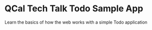 # QCal Tech Talk Todo Sample App

Learn the basics of how the web works with a simple Todo application
